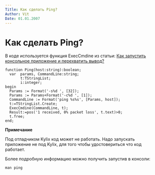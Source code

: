 ```yaml
---
Title: Как сделать Ping?
Author: Vit
Date: 01.01.2007
---
```



Как сделать Ping?
=================

В коде используется функция ExecCmdine из статьи:
[Как запустить консольное приложение и перехватить вывод?](/kylix/capture_console_output/)

    function Ping(host:string):boolean;
      var  params, CommandLine:string;
           t:TStringList;
           i:integer;
    begin
      Params := Format('-s%d ', [32]);
      Params := Params+Format('-c%d ', [1]);
      CommandLine := Format('ping %s%s', [Params, host]);
      t:=TStringList.Create;
      ExecCmdine(CommandLine, t);
      Result:=pos('1 received, 0% packet loss', t.text)>0;
      t.free;
    end; 

**Примечание**

Под отладчиком Kylix код может не работать.
Надо запускать приложение не под Kylix,
для того чтобы удостовериться что код работает.

Более подробную информацию можно получить запустив в консоли:

    man ping
